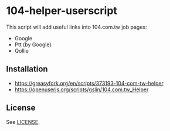 # 104-helper-userscript

This script will add useful links into 104.com.tw job pages:

* Google
* Ptt (by Google)
* Qollie

## Installation

* https://greasyfork.org/en/scripts/373193-104-com-tw-helper
* https://openuserjs.org/scripts/gslin/104.com.tw_Helper

## License

See [LICENSE](LICENSE).
